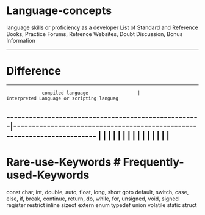 # Language-concepts  
language skills or proficiency as a developer
List of Standard and Reference Books, Practice Forums, Refrence Websites, Doubt Discussion, Bonus Information 

----------------------------------------------------------------------------------------------------------------------------

# Difference 

-----------------------------------------------------------------------------------------------------------------------------
                 compiled language                  |                  Interpreted Language or scripting languag
----------------------------------------------------|-------------------------------------------------------------------------
                                                    |
                                                    |
                                                    |
                                                    |
                                                    |
                                                    |
                                                    |
                                                    |
                                                    |
                                                    |
                                                    |
                                                    |
                                                    |
                                                    |
                                                    |
-------------------------------------------------------------------------------------------------------------------------------

# Rare-use-Keywords                              # Frequently-used-Keywords
                                                 
const                                            char, int, double, auto, float, long, short
goto                                             default, switch, case, else, if, break, continue, return, do, while, for, unsigned, void, signed
register
restrict
inline
sizeof
extern
enum
typedef
union
volatile
static
struct         
